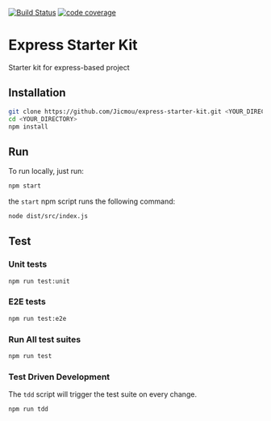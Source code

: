 [![Build Status](https://travis-ci.org/Jicmou/express-starter-kit.svg?branch=master)](https://travis-ci.org/Jicmou/express-starter-kit)
[![code coverage](https://codecov.io/gh/Jicmou/express-starter-kit/branch/master/graph/badge.svg)](https://codecov.io/gh/Jicmou/express-starter-kit)

# Express Starter Kit

Starter kit for express-based project

## Installation

```bash
git clone https://github.com/Jicmou/express-starter-kit.git <YOUR_DIRECTORY>
cd <YOUR_DIRECTORY>
npm install
```

## Run

To run locally, just run:

```bash
npm start
```

the `start` npm script runs the following command:

```bash
node dist/src/index.js
```

## Test

### Unit tests

```bash
npm run test:unit
```

### E2E tests

```bash
npm run test:e2e
```

### Run All test suites

```bash
npm run test
```

### Test Driven Development

The `tdd` script will trigger the test suite on every change.

```bash
npm run tdd
```
